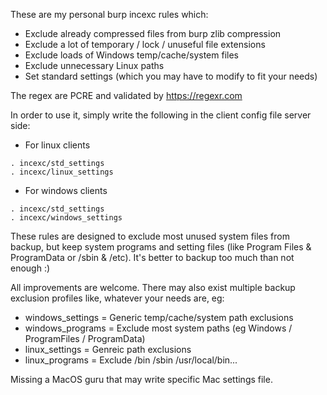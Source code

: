These are my personal burp incexc rules which:

- Exclude already compressed files from burp zlib compression
- Exclude a lot of temporary / lock / unuseful file extensions
- Exclude loads of Windows temp/cache/system files
- Exclude unnecessary Linux paths
- Set standard settings (which you may have to modify to fit your needs)

The regex are PCRE and validated by https://regexr.com

In order to use it, simply write the following in the client config file server side:

- For linux clients
```
. incexc/std_settings
. incexc/linux_settings
```

- For windows clients
```
. incexc/std_settings
. incexc/windows_settings
```

These rules are designed to exclude most unused system files from backup, but keep system programs and setting files (like Program Files & ProgramData or /sbin & /etc).
It's better to backup too much than not enough :)

All improvements are welcome.
There may also exist multiple backup exclusion profiles like, whatever your needs are, eg:

- windows_settings = Generic temp/cache/system path exclusions
- windows_programs = Exclude most system paths (eg Windows / ProgramFiles / ProgramData)
- linux_settings = Genreic path exclusions
- linux_programs = Exclude /bin /sbin /usr/local/bin...

Missing a MacOS guru that may write specific Mac settings file.
